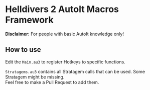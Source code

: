 # Helldivers 2 AutoIt Macros Framework
**Disclaimer:** For people with basic AutoIt knowledge only!

## How to use
Edit the `Main.au3` to register Hotkeys to specific functions.

`Stratagems.au3` contains all Stratagem calls that can be used. Some Stratagem might be missing.  
Feel free to make a Pull Request to add them.